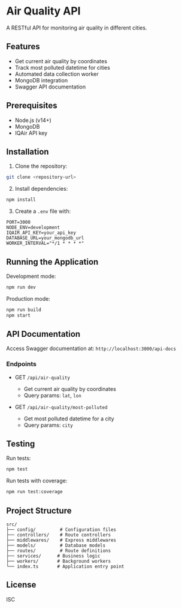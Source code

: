 # Air Quality API

A RESTful API for monitoring air quality in different cities.

## Features

- Get current air quality by coordinates
- Track most polluted datetime for cities
- Automated data collection worker
- MongoDB integration
- Swagger API documentation

## Prerequisites

- Node.js (v14+)
- MongoDB
- IQAir API key

## Installation

1. Clone the repository:
```bash
git clone <repository-url>
```

2. Install dependencies:
```bash
npm install
```

3. Create a `.env` file with:
```env
PORT=3000
NODE_ENV=development
IQAIR_API_KEY=your_api_key
DATABASE_URL=your_mongodb_url
WORKER_INTERVAL="*/1 * * * *"
```

## Running the Application

Development mode:
```bash
npm run dev
```

Production mode:
```bash
npm run build
npm start
```

## API Documentation

Access Swagger documentation at: `http://localhost:3000/api-docs`

### Endpoints

- GET `/api/air-quality`
  - Get current air quality by coordinates
  - Query params: `lat`, `lon`

- GET `/api/air-quality/most-polluted`
  - Get most polluted datetime for a city
  - Query params: `city`

## Testing

Run tests:
```bash
npm test
```

Run tests with coverage:
```bash
npm run test:coverage
```

## Project Structure

```
src/
├── config/         # Configuration files
├── controllers/    # Route controllers
├── middlewares/    # Express middlewares
├── models/         # Database models
├── routes/         # Route definitions
├── services/      # Business logic
├── workers/       # Background workers
└── index.ts       # Application entry point
```

## License

ISC